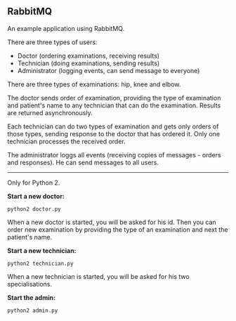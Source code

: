 ## RabbitMQ

An example application using RabbitMQ. 

There are three types of users:
- Doctor (ordering examinations, receiving results)
- Technician (doing examinations, sending results)
- Administrator (logging events, can send message to everyone)

There are three types of examinations: hip, knee and elbow.

The doctor sends order of examination, providing the type of examination and patient's name to any technician that can do the examination. Results are returned asynchronously.

Each technician can do two types of examination and gets only orders of those types, sending response to the doctor that has ordered it. Only one technician processes the received order. 

The administrator loggs all events (receiving copies of messages - orders and responses). He can send messages to all users.

* * *

Only for Python 2.

**Start a new doctor:**

```linux
python2 doctor.py
```
When a new doctor is started, you will be asked for his id.
Then you can order new examination by providing the type of an examination and next the patient's name.

**Start a new technician:**

```linux
python2 technician.py
```
When a new technician is started, you will be asked for his two specialisations.

**Start the admin:**
```linux
python2 admin.py
```

